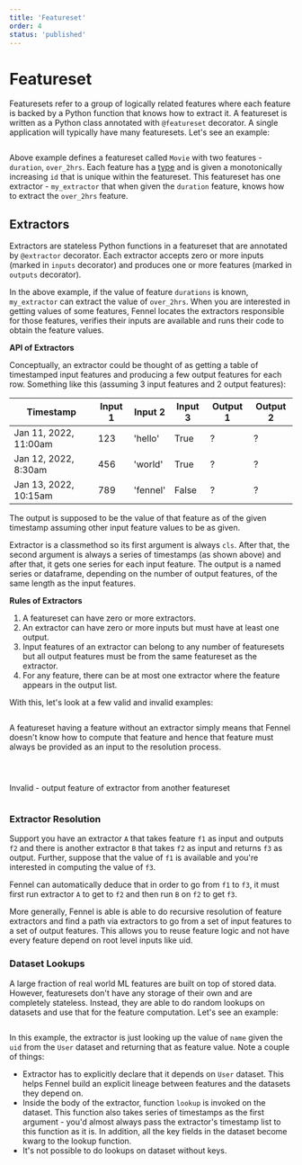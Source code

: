 ```yaml
---
title: 'Featureset'
order: 4
status: 'published'
---
```


# Featureset

Featuresets refer to a group of logically related features where each feature is
backed by a Python function that knows how to extract it. A featureset is written
as a Python class annotated with `@featureset` decorator. A single application
will typically have many featuresets. Let's see an example:

<pre snippet="featuresets/overview#featureset"></pre>


Above example defines a featureset called `Movie` with two features - `duration`,
`over_2hrs`. Each feature has a [type](/api-reference/data-types/core-types) and 
is given a monotonically increasing `id` that is unique within the featureset. 
This featureset has one extractor - `my_extractor` that when given the `duration`
feature, knows how to extract the `over_2hrs` feature. 


## Extractors

Extractors are stateless Python functions in a featureset that are annotated
by `@extractor` decorator. Each extractor accepts zero or more inputs
(marked in `inputs` decorator) and produces one or more features (marked in
`outputs` decorator).

In the above example, if the value of feature `durations` is known, `my_extractor`
can extract the value of `over_2hrs`. When you are interested in getting values of
some features, Fennel locates the extractors responsible for those features, verifies
their inputs are available and runs their code to obtain the feature values.

**API of Extractors**

Conceptually, an extractor could be thought of as getting a table of timestamped
input features and producing a few output features for each row. Something like
this (assuming 3 input features and 2 output features):

| Timestamp             | Input 1 | Input 2  | Input 3 | Output 1 | Output 2 |
| --------------------- | ------- | -------- | ------- | -------- | -------- |
| Jan 11, 2022, 11:00am | 123     | 'hello'  | True    | ?        | ?        |
| Jan 12, 2022, 8:30am  | 456     | 'world'  | True    | ?        | ?        |
| Jan 13, 2022, 10:15am | 789     | 'fennel' | False   | ?        | ?        |

The output is supposed to be the value of that feature as of the given timestamp
assuming other input feature values to be as given.

Extractor is a classmethod so its first argument is always `cls`. After that, the
second argument is always a series of timestamps (as shown above) and after that,
it gets one series for each input feature. The output is a named series or dataframe,
depending on the number of output features, of the same length as the input features.



**Rules of Extractors**

1. A featureset can have zero or more extractors.
2. An extractor can have zero or more inputs but must have at least one output.
3. Input features of an extractor can belong to any number of featuresets but all
   output features must be from the same featureset as the extractor.
4. For any feature, there can be at most one extractor where the feature
   appears in the output list.

With this, let's look at a few valid and invalid examples:

<pre snippet="featuresets/overview#featureset_zero_extractors"
   status="success" message="Featureset can have zero extractors">
</pre>

A featureset having a feature without an extractor simply means that Fennel 
doesn't know how to compute that feature and hence that feature must always be
provided as an input to the resolution process.

<pre snippet="featuresets/overview#featureset_many_extractors"
   status="success" message="Can have multiple extractors for different features"
   highlight="12, 18">
</pre>

<pre snippet="featuresets/overview#featureset_extractors_of_same_feature"
   status="error" message="Multiple extractors extracting the same feature over_3hrs"
   highlight="15, 23">
</pre>

<pre snippet="featuresets/overview#remote_feature_as_input"
   status="success" message="Input feature coming from another featureset"
   highlight="14">
</pre>

Invalid - output feature of extractor from another featureset
<pre snippet="featuresets/overview#remote_feature_as_output"
   status="error" message="Extractor outputs feature from another featureset"
   highlight="15"
></pre>

### Extractor Resolution

Support you have an extractor `A` that takes feature `f1` as input and outputs `f2`
and there is another extractor `B` that takes `f2` as input and returns `f3` as 
output. Further, suppose that the value of `f1` is available and you're interested
in computing the value of `f3`.

Fennel can automatically deduce that in order to go from `f1` to `f3`, it 
must first run extractor `A` to get to `f2` and then run `B` on `f2` to get `f3`. 

More generally, Fennel is able is able to do recursive resolution of feature 
extractors and find a path via extractors to go from a set of input features
to a set of output features. This allows you to reuse feature logic and not have
every feature depend on root level inputs like uid.


### Dataset Lookups

A large fraction of real world ML features are built on top of stored data.
However, featuresets don't have any storage of their own and are completely
stateless. Instead, they are able to do random lookups on datasets and use
that for the feature computation. Let's see an example:

<pre snippet="featuresets/reading_datasets#featuresets_reading_datasets"
   highlight="10, 20, 23, 24"
></pre>

In this example, the extractor is just looking up the value of `name` given the
`uid` from the `User` dataset and returning that as feature value. Note a couple
of things:
* Extractor has to explicitly declare that it depends on `User` dataset.
  This helps Fennel build an explicit lineage between features and the datasets they
  depend on.
* Inside the body of the extractor, function `lookup` is invoked on the dataset. 
 This function also takes series of timestamps as the first argument - you'd 
 almost always pass the extractor's timestamp list to this function as it is. 
 In addition, all the key fields in the dataset become kwarg to the lookup function.
* It's not possible to do lookups on dataset without keys.

